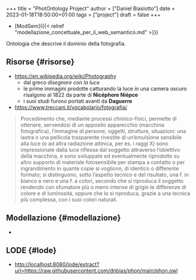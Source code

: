 +++
title = "PhotOntology Project"
author = ["Daniel Biasiotto"]
date = 2023-01-18T18:50:00+01:00
tags = ["project"]
draft = false
+++

-   [ModSem]({{< relref "modellazione_concettuale_per_il_web_semantico.md" >}})

Ontologia che descrive il dominio della fotografia.


## Risorse {#risorse}

-   <https://en.wikipedia.org/wiki/Photography>
    -   dal greco _disegnare con la luce_
    -   le prime immagini prodotte catturando la luce in una camera oscuro risalgono al 1822 da parte di **Nicéphore Niépce**
    -   i suoi studi furono portati avanti da **Daguerre**
-   <https://www.treccani.it/vocabolario/fotografia/>

> Procedimento che, mediante processi chimico-fisici, permette di ottenere, servendosi di un apposito apparecchio (macchina fotografica), l’immagine di persone, oggetti, strutture, situazioni: una lastra o una pellicola trasparente rivestite di un’emulsione sensibile alla luce (o ad altra radiazione attinica, per es. i raggi X) sono impressionate dalla luce riflessa dal soggetto attraverso l’obiettivo della macchina, e sono sviluppate ed eventualmente riprodotte su altro supporto di materiale fotosensibile per stampa a contatto o per ingrandimento in quante copie si vogliono, di identico o differente formato; si distinguono, sotto l’aspetto tecnico e del risultato, una f. in bianco e nero e una f. a colori, secondo che si riproduca il soggetto rendendo con sfumature più o meno intense di grigio le differenze di colore e di luminosità, oppure che lo si riproduca, grazie a una tecnica più complessa, con i suoi colori naturali.


## Modellazione {#modellazione}

-


## LODE {#lode}

-   <http://localhost:8080/lode/extract?url=https://raw.githubusercontent.com/dnbias/phon/main/phon.owl>

